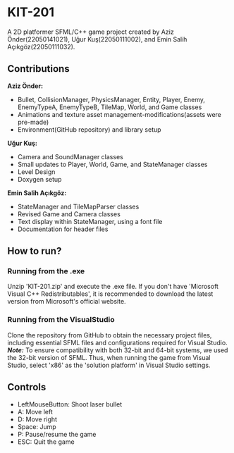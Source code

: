 # KIT-201

A 2D platformer SFML/C++ game project created by Aziz Önder(22050141021), Uğur Kuş(22050111002), and Emin Salih Açıkgöz(22050111032).

## Contributions

**Aziz Önder:**
- Bullet, CollisionManager, PhysicsManager, Entity, Player, Enemy, EnemyTypeA, EnemyTypeB, TileMap, World, and Game classes
- Animations and texture asset management-modifications(assets were pre-made)
- Environment(GitHub repository) and library setup

**Uğur Kuş:**
- Camera and SoundManager classes 
- Small updates to Player, World, Game, and StateManager classes
- Level Design
- Doxygen setup

**Emin Salih Açıkgöz:**
- StateManager and TileMapParser classes
- Revised Game and Camera classes
- Text display within StateManager, using a font file
- Documentation for header files

## How to run?
### Running from the .exe
Unzip 'KIT-201.zip' and execute the .exe file. If you don't have 'Microsoft Visual C++ Redistributables', it is recommended to download the latest version from Microsoft's official website.

### Running from the VisualStudio 
Clone the repository from GitHub to obtain the necessary project files, including essential SFML files and configurations required for Visual Studio.  
***Note:*** To ensure compatibility with both 32-bit and 64-bit systems, we used the 32-bit version of SFML. Thus, when running the game from Visual Studio, select 'x86' as the 'solution platform' in Visual Studio settings.

## Controls
- LeftMouseButton: Shoot laser bullet
- A: Move left
- D: Move right
- Space: Jump
- P: Pause/resume the game
- ESC: Quit the game
